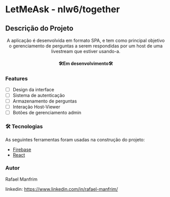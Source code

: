 # LetMeAsk - nlw6/together

## Descrição do Projeto
<p align="center">A aplicação é desenvolvida em formato SPA, e tem como principal objetivo o gerenciamento de perguntas a serem respondidas por um host de uma livestream que estiver usando-a.</p>

<h4 align="center"> 
	🛠Em desenvolvimento🛠
</h4>

### Features

- [ ] Design da interface
- [ ] Sistema de autenticação
- [ ] Armazenamento de perguntas
- [ ] Interação Host-Viewer
- [ ] Botões de gerenciamento admin

### 🛠 Tecnologias

As seguintes ferramentas foram usadas na construção do projeto:

- [Firebase](https://firebase.google.com/)
- [React](https://reactjs.org/)

### Autor

Rafael Manfrim

linkedin: https://www.linkedin.com/in/rafael-manfrim/